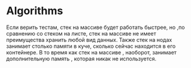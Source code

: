# Algorithms


Если верить тестам, стек на массиве будет работать быстрее, но ,по сравнению со стеком на листе, стек на массиве не имеет преимущества хранить любой вид данных.
Также стек на нодах занимает столько памяти в куче, сколько сейчас находится в его контейнере. В то время как стек на массиве , наоборот, занимает дополнительную память , которая никак не используется.

